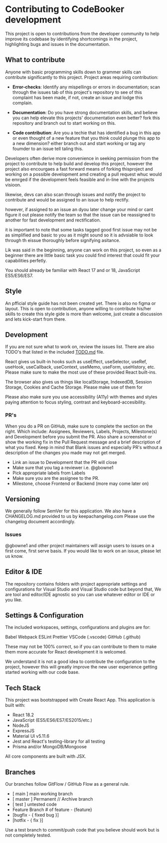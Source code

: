 # Contributing to CodeBooker development

This project is open to contributions from the developer community to help improve its codebase by identifying shortcomings in the project, highlighting bugs and issues in the documentation.

## What to contribute

Anyone with basic programming skills down to grammer skills can contribute significantly to this project.
Project areas requiring contribution:

- **Error-checks**: Identify any mispellings or errors in documentation; scan through the issues tab of this project's repository to see of this complaint has been made, if not, create an issue and lodge this complain.

- **Documentation**: Do you have strong documentation skills, and believe you can help elevate this projects' documentation even better? fork this repository and branch out to start working on this.

- **Code contribution**: Are you a techie that has identified a bug in this app or even thought of a new feature that you think could plunge this app to a new dimension? either branch out and start working or tag any foumder to an issue tell taling this.

 <!-- yes anyone can contribute to this. You spot an error in the documentation? you can scan through for any opene issues and if there isnt create an issue to notify the project of thia sbug or typi. -->


<!-- We welcome Pull Requests (PR's) as well as having people working on fixing it's current issues. If you are coming to this project new.
If you notice an issue with this app, please feel free to open an issue. -->

Developers often derive more convenience in seeking permission from the project to contribute to help build and develop this project, however the project also encourgaes a fast forward means of forking thisproject and working on a possible development amd creating a pull request whuc would be emrged if the development feels feasible and in-line with the projects visioon.

likewise, devs can also scan through issues and notify the project to contribute and would be assigned to an issue to help rectify.

<!-- A lot of developers prefer asking if they could contribute or be assigned a task as a reply to a reported issue in the Issues tab. This is great. -->

however, if assigned to an issue an dyou later change your mind or cant figure it out please notify the team so that the issue can be reassigned to another for fast development and rectification.

<!-- Typically, if you think it will take you longer than 72 hours after having been assigned to the issue you will work on to submit a PR, please
let us know that way issues do not go stale. -->

it is importamt to note that some tasks tagged good first issue may not be as simplified and basic to you as it might sound so it is advsiable to look through th eissue thoroughly before signifying asitance.

Lik was said in the beginning, anyone can work on this project, so even as a beginner there are little basic task you could find interest that could fit your capabilities perfetly.

<!-- Some tasks may not be beginner friendly even if tagged `good first issue`.. so try and judge the task accordingly.
If you are a beginner, there are smaller tasks a beginner can work on such as style issues. -->

You should already be familiar with React 17 and or 18, JavaScript ES5/ES6/ES7.

## Style

An pfficial style guide has not been created yet. There is also no figma or layout. This is open to contribution, anyone willing to contribute his/her skills to create this style gide is more than welcome, just create a discussion and lets kick-start from there.

<!-- I have not created an official style guide yet. I also have not created a Figma or layout. If anyone would like to create a style guide for us. Create a Discussion. I have typically let the community help -->

## Development

If you are not sure what to work on, review the issues list. There are also TODO's that listed in the included [TODO.md](./TODO.md) file.

React gives us built-in hooks such as useEffect, useSelector, useRef, useHook, useCallback, useContext, useMemo, useForm, useHistory, etc. Please make sure to make the most use of these provided React built-ins.

The browser also gives us things like localStorage, IndexedDB, Session Storage, Cookies and Cache Storage. Please make use of them for

Please also make sure you use accessibility (A11y) with themes and styles paying attention to focus styling, contrast and keyboard-accesibility.

### PR's

When you do a PR on GitHub, make sure to complete the section on the right. Which include: 
Assignees, Reviewers, Labels, Projects, Milestone(s) and Development before you submit the PR.
Also share a screenshot or show the working fix in the Pull Request message and a brief description of what you fixed.
Keep in mind that Blank issues and especially PR's without a description of the changes you made may not get merged.

-   Link an issue to Development that the PR will close
-   Make sure that you tag a reviewer i.e. @gbowne1
-   Pick appropriate labels from Labels
-   Make sure you are the assignee to the PR.
-   Milestone, choose Frontend or Backend (more may come later on)

## Versioning

We generally follow SemVer for this application. We also have a CHANGELOG.md provided to us by keepachangelog.com
Please use the changelog document accordingly.

### Issues

@gbowne1 and other project maintainers will assign users to issues on a first come, first serve basis.
If you would like to work on an issue, please let us know.

## Editor & IDE

The repository contains folders with project appropriate settings and configurations for Visual Studio and Visual Studio code but beyond that, We are tool and editor/IDE agnostic so you can use whatever editor or IDE or you like.

## Settings & Configuration

The included workspaces, settings, configurations and plugins are for:

Babel
Webpack
ESLint
Prettier
VSCode (.vscode)
GitHub (.github)

These may not be 100% correct, so if you can contribute to them to make them more accurate for React development it is welcomed.

We understand it is not a good idea to contribute the configuration to the project, however this will greatly improve the new user experience getting
started working with our code base.

## Tech Stack

This project was bootstrapped with Create React App.
This application is built with:

-   React 18.2
-   JavaScript (ES5/ES6/ES7/ES2015/etc.)
-   NodeJS
-   ExpressJS
-   Material UI v5.11.6
-   Jest and React's testing-library for all testing
-   Prisma and/or MongoDB/Mongoose

All core components are built with JSX.

## Branches

Our branches follow GitFlow / GitHub Flow as a general rule.

-   [ main ] main working branch
-   [ master ] Permanent // Archive branch
-   [ test ] untested code
-   Feature Branch # of feature - {feature}
-   [bugfix - { fixed bug }]
-   [hotfix - { fix }]

Use a test branch to commit/push code that you believe should work but is not completely tested.
